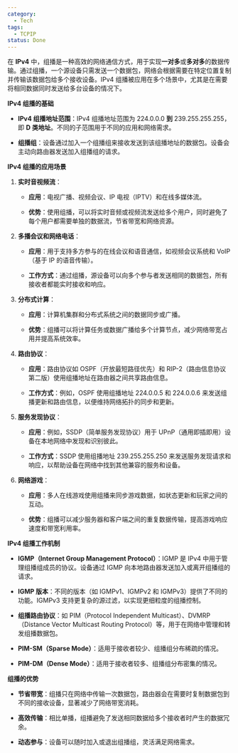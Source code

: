 ```yaml
---
category:
  - Tech
tags:
  - TCPIP
status: Done
---
```

在 **IPv4** 中，组播是一种高效的网络通信方式，用于实现**一对多**或**多对多**的数据传输。通过组播，一个源设备只需发送一个数据包，网络会根据需要在特定位置复制并传输该数据包给多个接收设备。IPv4 组播被应用在多个场景中，尤其是在需要将相同数据同时发送给多台设备的情况下。

**IPv4 组播的基础**

- **IPv4 组播地址范围**：IPv4 组播地址范围为 224.0.0.0 **到** 239.255.255.255，即 **D 类地址**。不同的子范围用于不同的应用和网络需求。

- **组播组**：设备通过加入一个组播组来接收发送到该组播地址的数据包。设备会主动向路由器发送加入组播组的请求。

**IPv4 组播的应用场景**

1. **实时音视频流**：

    - **应用**：电视广播、视频会议、IP 电视（IPTV）和在线多媒体流。
    
    - **优势**：使用组播，可以将实时音频或视频流发送给多个用户，同时避免了每个用户都需要单独的数据流，节省带宽和网络资源。

2. **多播会议和网络电话**：

    - **应用**：用于支持多方参与的在线会议和语音通信，如视频会议系统和 VoIP（基于 IP 的语音传输）。
    
    - **工作方式**：通过组播，源设备可以向多个参与者发送相同的数据包，所有接收者都能实时接收和响应。

3. **分布式计算**：

    - **应用**：计算机集群和分布式系统之间的数据同步或广播。
    
    - **优势**：组播可以将计算任务或数据广播给多个计算节点，减少网络带宽占用并提高系统效率。

4. **路由协议**：

    - **应用**：路由协议如 OSPF（开放最短路径优先）和 RIP-2（路由信息协议第二版）使用组播地址在路由器之间共享路由信息。
    
    - **工作方式**：例如，OSPF 使用组播地址 224.0.0.5 和 224.0.0.6 来发送组播更新和路由信息，以便维持网络拓扑的同步和更新。

5. **服务发现协议**：

    - **应用**：例如，SSDP（简单服务发现协议）用于 UPnP（通用即插即用）设备在本地网络中发现和识别彼此。
    
    - **工作方式**：SSDP 使用组播地址 239.255.255.250 来发送服务发现请求和响应，以帮助设备在网络中找到其他兼容的服务和设备。

6. **网络游戏**：

    - **应用**：多人在线游戏使用组播来同步游戏数据，如状态更新和玩家之间的互动。
    
    - **优势**：组播可以减少服务器和客户端之间的重复数据传输，提高游戏响应速度和带宽利用率。

**IPv4 组播工作机制**

- **IGMP（Internet Group Management Protocol）**：IGMP 是 IPv4 中用于管理组播组成员的协议。设备通过 IGMP 向本地路由器发送加入或离开组播组的请求。

- **IGMP 版本**：不同的版本（如 IGMPv1、IGMPv2 和 IGMPv3）提供了不同的功能。IGMPv3 支持更复杂的源过滤，以实现更细粒度的组播控制。

- **组播路由协议**：如 PIM（Protocol Independent Multicast）、DVMRP（Distance Vector Multicast Routing Protocol）等，用于在网络中管理和转发组播数据包。

- **PIM-SM（Sparse Mode）**：适用于接收者较少、组播组分布稀疏的情况。

- **PIM-DM（Dense Mode）**：适用于接收者较多、组播组分布密集的情况。

**组播的优势**

- **节省带宽**：组播只在网络中传输一次数据包，路由器会在需要时复制数据包到不同的接收设备，显著减少了网络带宽消耗。

- **高效传输**：相比单播，组播避免了发送相同数据给多个接收者时产生的数据冗余。

- **动态参与**：设备可以随时加入或退出组播组，灵活满足网络需求。